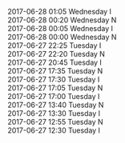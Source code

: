 2017-06-28 01:05 Wednesday  I  
2017-06-28 00:20 Wednesday  N  
2017-06-28 00:05 Wednesday  I  
2017-06-28 00:00 Wednesday  N  
2017-06-27 22:25 Tuesday  I  
2017-06-27 22:20 Tuesday  N  
2017-06-27 20:45 Tuesday  I  
2017-06-27 17:35 Tuesday  N  
2017-06-27 17:30 Tuesday  I  
2017-06-27 17:05 Tuesday  N  
2017-06-27 17:00 Tuesday  I  
2017-06-27 13:40 Tuesday  N  
2017-06-27 13:30 Tuesday  I  
2017-06-27 12:55 Tuesday  N  
2017-06-27 12:30 Tuesday  I  
